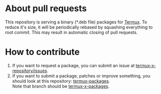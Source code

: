 # About pull requests
This repository is serving a binary (*.deb file) packages for [Termux](https://github.com/termux/termux-app/). To reduce it's size, it will be periodically rebased by squashing everything to root commit. This may result in automatic closing of pull requests.

# How to contribute
1. If you want to request a package, you can submit an issue at [termux-x-repository/issues](https://github.com/xeffyr/termux-x-repository/issues).
2. If you want to submit a package, patches or improve something, you should look at this repository: [termux-packages](https://github.com/xeffyr/termux-packages/tree/termux-x-packages).<br>
Note that branch should be [termux-x-packages](https://github.com/xeffyr/termux-packages/tree/termux-x-packages).
